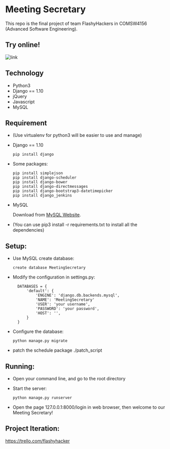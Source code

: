 # Meeting Secretary

This repo is the final project of team FlashyHackers in COMSW4156 (Advanced Software Engineering).

## Try online!
![link](https://meeting-secretary-188318.appspot.com)

## Technology

* Python3
* Django == 1.10
* jQuery
* Javascript
* MySQL

## Requirement

* (Use virtualenv for python3 will be easier to use and manage)

* Django == 1.10

      pip install django
      
* Some packages:

      pip install simplejson
      pip install django-scheduler
      pip install django-bower
      pip install django-directmessages
      pip install django-bootstrap3-datetimepicker
      pip install django_jenkins
* MySQL 
    
    Download from [MySQL Website](https://www.mysql.com/downloads/).

* (You can use pip3 install -r requirements.txt to install all the dependencies)

## Setup:

* Use MySQL create database:

      create database MeetingSecretary

* Modify the configuration in settings.py:

        DATABASES = {
            'default': {
                'ENGINE': 'django.db.backends.mysql',
                'NAME': 'MeetingSecretary'
                'USER': 'your username',
                'PASSWORD': 'your password',
                'HOST': '',
            } 
        }
    
* Configure the database: 
                    
      python manage.py migrate

* patch the schedule package
      ./patch_script

## Running:
* Open your command line, and go to the root directory
* Start the server: 
            
      python manage.py runserver
* Open the page 127.0.0.1:8000/login in web browser, then welcome to our Meeting Secretary! 
    
## Project Iteration:

https://trello.com/flashyhacker
